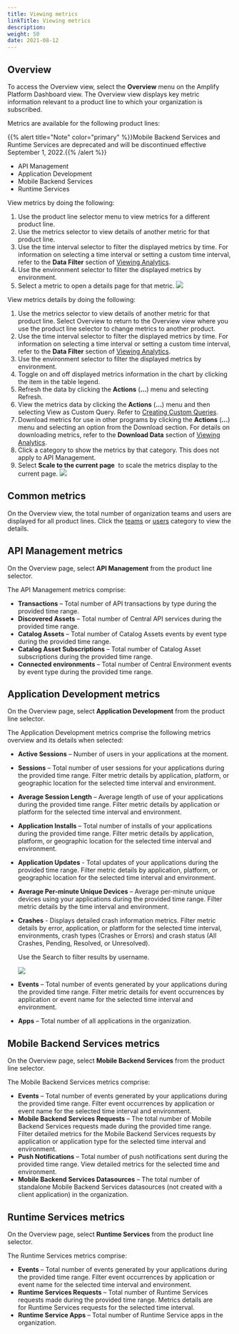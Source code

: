 ```yaml
---
title: Viewing metrics
linkTitle: Viewing metrics
description: 
weight: 50
date: 2021-08-12
---
```


## Overview

To access the Overview view, select the **Overview** menu on the Amplify Platform Dashboard view. The Overview view displays key metric information relevant to a product line to which your organization is subscribed.

Metrics are available for the following product lines:

{{% alert title="Note" color="primary" %}}Mobile Backend Services and Runtime Services are deprecated and will be discontinued effective September 1, 2022.{{% /alert %}}

* API Management
* Application Development
* Mobile Backend Services
* Runtime Services

View metrics by doing the following:

1. Use the product line selector menu to view metrics for a different product line.
2. Use the metrics selector to view details of another metric for that product line.
3. Use the time interval selector to filter the displayed metrics by time. For information on selecting a time interval or setting a custom time interval, refer to the **Data Filter** section of [Viewing Analytics](/docs/dashboard_guide/managing_applications/viewing_analytics/).
4. Use the environment selector to filter the displayed metrics by environment.
5. Select a metric to open a details page for that metric.
    ![](/Images/all_metrics.png)

View metrics details by doing the following:

1. Use the metrics selector to view details of another metric for that product line. Select Overview to return to the Overview view where you use the product line selector to change metrics to another product.
2. Use the time interval selector to filter the displayed metrics by time. For information on selecting a time interval or setting a custom time interval, refer to the **Data Filter** section of [Viewing Analytics](/docs/dashboard_guide/managing_applications/viewing_analytics/).
3. Use the environment selector to filter the displayed metrics by environment.
4. Toggle on and off displayed metrics information in the chart by clicking the item in the table legend.
5. Refresh the data by clicking the **Actions** (**...**) menu and selecting Refresh.
6. View the metrics data by clicking the **Actions** (**...**) menu and then selecting View as Custom Query. Refer to [Creating Custom Queries](/docs/dashboard_guide/managing_applications/creating_custom_queries/).
7. Download metrics for use in other programs by clicking the **Actions** (**...**) menu and selecting an option from the Download section. For details on downloading metrics, refer to the **Download Data** section of [Viewing Analytics](/docs/dashboard_guide/managing_applications/viewing_analytics/).
8. Click a category to show the metrics by that category. This does not apply to API Management.
9. Select **Scale to the current page**  to scale the metrics display to the current page.
    ![](/Images/metrics_details.png)

## Common metrics

On the Overview view, the total number of organization teams and users are displayed for all product lines. Click the [teams](/docs/management_guide/organizations/managing_organizations/#managing-teams) or [users](/docs/management_guide/organizations/managing_organizations/#managing-users) category to view the details.

## API Management metrics

On the Overview page, select **API Management** from the product line selector.

The API Management metrics comprise:

* **Transactions** – Total number of API transactions by type during the provided time range.
* **Discovered Assets** – Total number of Central API services during the provided time range.
* **Catalog Assets** – Total number of Catalog Assets events by event type during the provided time range.
* **Catalog Asset Subscriptions** – Total number of Catalog Asset subscriptions during the provided time range.
* **Connected environments** – Total number of Central Environment events by event type during the provided time range.

## Application Development metrics

On the Overview page, select **Application Development** from the product line selector.

The Application Development metrics comprise the following metrics overview and its details when selected:

* **Active Sessions** – Number of users in your applications at the moment.
* **Sessions** – Total number of user sessions for your applications during the provided time range. Filter metric details by application, platform, or geographic location for the selected time interval and environment.
* **Average Session Length** – Average length of use of your applications during the provided time range. Filter metric details by application or platform for the selected time interval and environment.
* **Application Installs** – Total number of installs of your applications during the provided time range. Filter metric details by application, platform, or geographic location for the selected time interval and environment.
* **Application Updates** - Total updates of your applications during the provided time range. Filter metric details by application, platform, or geographic location for the selected time interval and environment.
* **Average Per-minute Unique Devices** – Average per-minute unique devices using your applications during the provided time range. Filter metric details by the time interval and environment.
* **Crashes** - Displays detailed crash information metrics. Filter metric details by error, application, or platform for the selected time interval, environments, crash types (Crashes or Errors) and crash status (All Crashes, Pending, Resolved, or Unresolved).

    Use the Search to filter results by username.

    ![](/Images/crashes.png)

* **Events** – Total number of events generated by your applications during the provided time range. Filter metric details for event occurrences by application or event name for the selected time interval and environment.
* **Apps** – Total number of all applications in the organization.

## Mobile Backend Services metrics

On the Overview page, select **Mobile Backend Services** from the product line selector.

The Mobile Backend Services metrics comprise:

* **Events** – Total number of events generated by your applications during the provided time range. Filter event occurrences by application or event name for the selected time interval and environment.
* **Mobile Backend Services Requests** – The total number of Mobile Backend Services requests made during the provided time range. Filter detailed metrics for the Mobile Backend Services requests by application or application type for the selected time interval and environment.
* **Push Notifications** – Total number of push notifications sent during the provided time range. View detailed metrics for the selected time and environment.
* **Mobile Backend Services Datasources** – The total number of standalone Mobile Backend Services datasources (not created with a client application) in the organization.

## Runtime Services metrics

On the Overview page, select **Runtime Services** from the product line selector.

The Runtime Services metrics comprise:

* **Events** – Total number of events generated by your applications during the provided time range. Filter event occurrences by application or event name for the selected time interval and environment.
* **Runtime Services Requests** – Total number of Runtime Services requests made during the provided time range. Metrics details are for Runtime Services requests for the selected time interval.
* **Runtime Service Apps** – Total number of Runtime Service apps in the organization.
